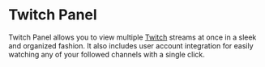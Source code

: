 # Twitch Panel

Twitch Panel allows you to view multiple [Twitch](https://www.twitch.tv/) streams at once 
in a sleek and organized fashion. It also includes user account integration for easily watching any 
of your followed channels with a single click.
